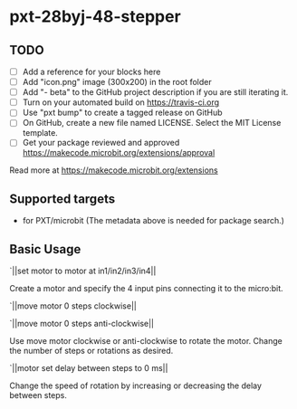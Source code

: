 # pxt-28byj-48-stepper



## TODO

- [ ] Add a reference for your blocks here
- [ ] Add "icon.png" image (300x200) in the root folder
- [ ] Add "- beta" to the GitHub project description if you are still iterating it.
- [ ] Turn on your automated build on https://travis-ci.org
- [ ] Use "pxt bump" to create a tagged release on GitHub
- [ ] On GitHub, create a new file named LICENSE. Select the MIT License template.
- [ ] Get your package reviewed and approved https://makecode.microbit.org/extensions/approval

Read more at https://makecode.microbit.org/extensions

## Supported targets

* for PXT/microbit
(The metadata above is needed for package search.)

## Basic Usage

`||set motor to motor at in1/in2/in3/in4||

Create a motor and specify the 4 input pins connecting it to the micro:bit.

`||move motor 0 steps clockwise||

`||move motor 0 steps anti-clockwise||

Use move motor clockwise or anti-clockwise to rotate the motor. Change the number of steps or rotations as desired.

`||motor set delay between steps to 0 ms||

Change the speed of rotation by increasing or decreasing the delay between steps.
